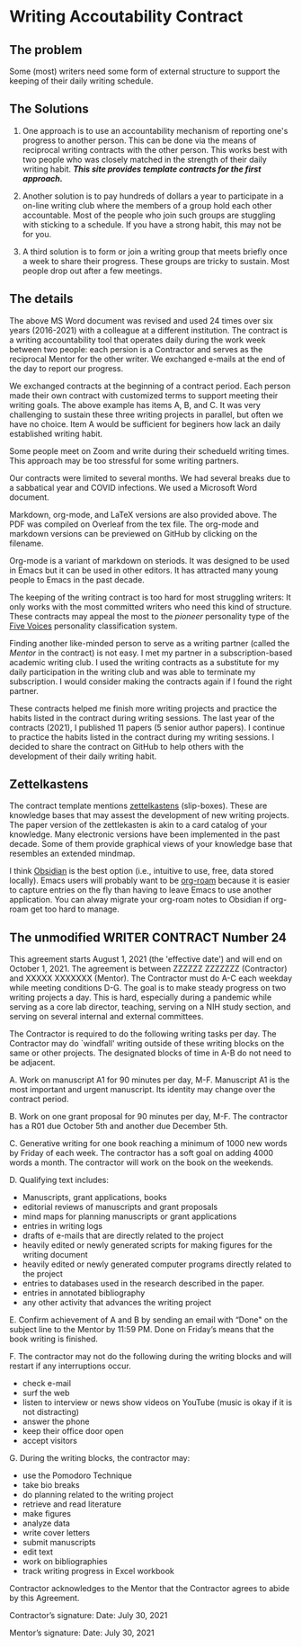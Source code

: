 # Writing Accoutability Contract

## The problem

Some (most) writers need some form of external structure to support the keeping of their daily writing schedule.

## The Solutions

1. One approach is to use an accountability mechanism of reporting one's progress to another person. 
This can be done via the means of reciprocal writing contracts with the other person.
This works best with two people who was closely matched in the strength of their daily writing habit. ***This site provides template contracts for the first approach.***

2. Another solution is to pay hundreds of dollars a year to participate in a on-line writing club where the members of a group hold each other accountable.
Most of the people who join such groups are stuggling with sticking to a schedule.
If you have a strong habit, this may not be for you.

3. A third solution is to form or join a writing group that meets briefly once a week to share their progress.
These groups are tricky to sustain.
Most people drop out after a few meetings.


## The details

The above MS Word document was revised and used 24 times over six years (2016-2021) with a colleague at a different institution.
The contract is a writing accountability tool that operates daily during the work week between two people: each persion is a Contractor and serves as the reciprocal Mentor for the other writer. 
We exchanged e-mails at the end of the day to report our progress.

We exchanged contracts at the beginning of a contract period.
Each person made their own contract with customized terms to support meeting their writing goals.
The above example has items A, B, and C. 
It was very challenging to sustain these three writing projects in parallel, but often we have no choice.
Item A would be sufficient for beginers how lack an daily established writing habit.

Some people meet on Zoom and write during their schedueld writing times.
This approach may be too stressful for some writing partners.

Our contracts were limited to several months.
We had several breaks due to a sabbatical year and COVID infections.
We used a Microsoft Word document.

Markdown, org-mode, and LaTeX versions are also provided above.
The PDF was compiled on Overleaf from the tex file.
The org-mode and markdown versions can be previewed on GitHub by clicking on the filename.

Org-mode is a variant of markdown on steriods.
It was designed to be used in Emacs but it can be used in other editors.
It has attracted many young people to Emacs in the past decade.

The keeping of the writing contract is too hard for most struggling writers: It only works with the most committed writers who need this kind of structure.
These contracts may appeal the most to the *pioneer* personality type of the [Five Voices](https://5voices.com/) personality classification system.

Finding another like-minded person to serve as a writing partner (called the *Mentor* in the contract) is not easy.
I met my partner in a subscription-based academic writing club.
I used the writing contracts as a substitute for my daily participation in the writing club and was able to terminate my subscription.
I would consider making the contracts again if I found the right partner.

These contracts helped me finish more writing projects and practice the habits listed in the contract during writing sessions.
The last year of the contracts (2021), I published 11 papers (5 senior author papers).
I continue to practice the habits listed in the contract during my writing sessions.
I decided to share the contract on GitHub to help others with the development of their daily writing habit.

## Zettelkastens

The contract template mentions [zettelkastens](https://zettelkasten.de/posts/overview/) (slip-boxes).
These are knowledge bases that may assest the development of new writing projects.
The paper version of the zettlekasten is akin to a card catalog of your knowledge.
Many electronic versions have been implemented in the past decade.
Some of them provide graphical views of your knowledge base that resembles an extended mindmap.

I think [Obsidian](https://help.obsidian.md/Obsidian/Index) is the best option (i.e., intuitive to use, free, data stored locally).
Emacs users will probably want to be [org-roam](https://www.orgroam.com/) because it is easier to capture entries on the fly than having to leave Emacs to use another application.
You can alway migrate your org-roam notes to Obsidian if org-roam get too hard to manage.


## The unmodified WRITER CONTRACT Number 24

This agreement starts August 1, 2021 (the 'effective date') and will end on October 1, 2021. The agreement is between ZZZZZZ ZZZZZZZ (Contractor) and XXXXX XXXXXXX (Mentor). The Contractor must do A-C each weekday while meeting conditions D-G. The goal is to make steady progress on two writing projects a day. This is hard, especially during a pandemic while serving as a core lab director, teaching, serving on a NIH study section, and serving on several internal and external committees. 

The Contractor is required to do the following writing tasks per day. The Contractor may do `windfall' writing outside of these writing blocks on the same or other projects. The designated blocks of time in A-B do not need to be adjacent.

A. Work on manuscript A1 for 90 minutes per day, M-F. Manuscript A1 is the most important and urgent manuscript. Its identity may change over the contract period. 

B. Work on one grant proposal for 90 minutes per day, M-F. The contractor has a R01 due October 5th and another due December 5th.

C. Generative writing for one book reaching a minimum of 1000 new words by Friday of each week. The contractor has a soft goal on adding 4000 words a month. The contractor will work on the book on the weekends. 

D. Qualifying text includes:
- Manuscripts, grant applications, books
-	editorial reviews of manuscripts and grant proposals
-	mind maps for planning manuscripts or grant applications
-	entries in writing logs
-	drafts of e-mails that are directly related to the project
-	heavily edited or newly generated scripts for making figures for the writing document
-	heavily edited or newly generated computer programs directly related to the project
-	entries to databases used in the research described in the paper.
-	entries in annotated bibliography
-	any other activity that advances the writing project

E. Confirm achievement of A and B by sending an email with “Done" on the subject line to the Mentor by 11:59 PM. Done on Friday’s means that the book writing is finished.

F. The contractor may not do the following during the writing blocks and will restart if any interruptions occur.
-	check e-mail
-	surf the web
-	listen to interview or news show videos on YouTube (music is okay if it is not distracting)
-	answer the phone
-	keep their office door open
-	accept visitors

G. During the writing blocks, the contractor may:
-	use the Pomodoro Technique
-	take bio breaks
-	do planning related to the writing project
-	retrieve and read literature
-	make figures
-	analyze data
-	write cover letters
-	submit manuscripts
-	edit text
-	work on bibliographies
-	track writing progress in Excel workbook

Contractor acknowledges to the Mentor that the Contractor agrees to abide by this Agreement.

Contractor’s signature:		                                  Date: July 30, 2021

Mentor’s signature: 		                                    Date: July 30, 2021
